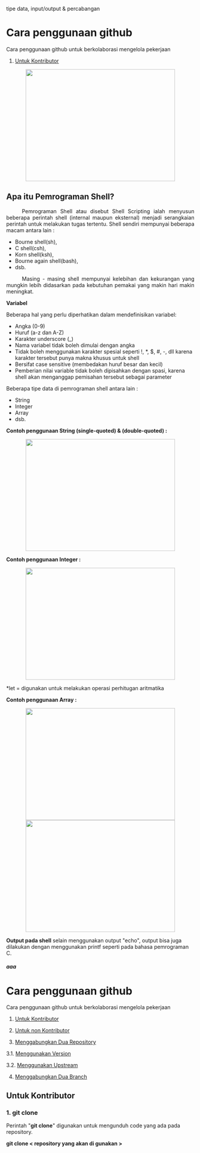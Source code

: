 tipe data, input/output & percabangan

# Cara penggunaan github
Cara penggunaan github untuk berkolaborasi mengelola pekerjaan

1. [Untuk Kontributor](#untuk-kontributor)

<p align="center"><img src="https://i.imgur.com/Pc85SYF.jpg" width=400 height=300></p>

## Apa itu Pemrograman Shell?
<p align=justify>&emsp;&emsp;&emsp;Pemrograman Shell atau disebut Shell Scripting ialah menyusun beberapa perintah shell (internal maupun eksternal) menjadi serangkaian perintah untuk melakukan tugas tertentu. Shell sendiri mempunyai beberapa macam antara lain :</p>

- Bourne shell(sh),
- C shell(csh),
- Korn shell(ksh),
- Bourne again shell(bash),
- dsb.

<p align=justify>&emsp;&emsp;&emsp;Masing - masing shell mempunyai kelebihan dan kekurangan yang mungkin lebih didasarkan pada kebutuhan pemakai yang makin hari makin meningkat.</p>

<p><b>Variabel</b></p>
<p align=justify>Beberapa hal yang perlu diperhatikan dalam mendefinisikan variabel:</p>

- Angka (0-9)
- Huruf (a-z dan A-Z)
- Karakter underscore (_)
- Nama variabel tidak boleh dimulai dengan angka 
- Tidak boleh menggunakan karakter spesial seperti !, *, $, #, -, dll karena karakter tersebut punya makna khusus untuk shell
- Bersifat case sensitive (membedakan huruf besar dan kecil)
- Pemberian nilai variable tidak boleh dipisahkan dengan spasi, karena shell akan menganggap pemisahan tersebut sebagai parameter

<p align=justify>Beberapa tipe data di pemrograman shell antara lain :</p>

- String
- Integer
- Array
- dsb.

<p><b>Contoh penggunaan String (single-quoted) & (double-quoted) : </b></p>
<p align="center"><img src="https://i.imgur.com/LaMFtno.jpg" width=400 height=300></p>

<p><b>Contoh penggunaan Integer : </b></p>
<p align="center"><img src="https://i.imgur.com/PDAHr6c.jpg" width=400 height=300></p>
<p>*let = digunakan untuk melakukan operasi perhitugan aritmatika</p>

<p><b>Contoh penggunaan Array : </b></p>
<p align="center"><img src="https://i.imgur.com/AFJVtU2.jpg" width=400 height=300>
<img src="https://i.imgur.com/uN76pbp.jpg" width=400 height=300></p>

<b>Output pada shell</b>
selain menggunakan output "echo", output bisa juga dilakukan dengan menggunakan printf seperti pada bahasa pemrograman C.


##### aaa

# Cara penggunaan github
Cara penggunaan github untuk berkolaborasi mengelola pekerjaan

1. [Untuk Kontributor](#untuk-kontributor)

2. [Untuk non Kontributor](#untuk-non-kontributor)

3. [Menggabungkan Dua Repository](#menggabungkan-dua-repository)

3.1. [Menggunakan Version](#menggunakan-version)

3.2. [Menggunakan Upstream](#menggunakan-upstream)

4. [Menggabungkan Dua Branch](#menggabungkan-dua-branch)


## Untuk Kontributor
### 1. git clone

Perintah "**git clone**" digunakan untuk mengunduh code yang ada pada repository.

**git clone < repository yang akan di gunakan >**


